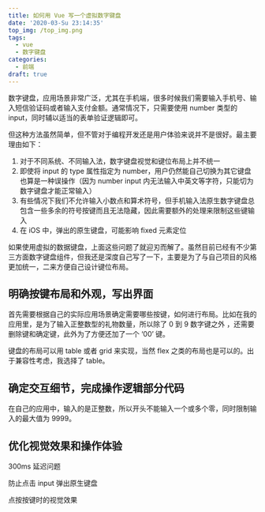 ```yaml
---
title: 如何用 Vue 写一个虚拟数字键盘
date: '2020-03-Su 23:14:35'
top_img: /top_img.png
tags:
  - vue
  - 数字键盘
categories:
  - 前端
draft: true
---
```


数字键盘，应用场景非常广泛，尤其在手机端，很多时候我们需要输入手机号、输入短信验证码或者输入支付金额。通常情况下，只需要使用 number 类型的 input，同时辅以适当的表单验证逻辑即可。

但这种方法虽然简单，但不管对于编程开发还是用户体验来说并不是很好。最主要理由如下：

1. 对于不同系统、不同输入法，数字键盘视觉和键位布局上并不统一
2. 即使将 input 的 type 属性指定为 number，用户仍然能自己切换为其它键盘也算是一种误操作（因为 number input 内无法输入中英文等字符，只能切为数字键盘才能正常输入）
3. 有些情况下我们不允许输入小数点和算术符号，但手机输入法原生数字键盘总包含一些多余的符号按键而且无法隐藏，因此需要额外的处理来限制这些键输入
4. 在 iOS 中，弹出的原生键盘，可能影响 fixed 元素定位

如果使用虚拟的数据键盘，上面这些问题了就迎刃而解了。虽然目前已经有不少第三方面数字键盘组件，但我还是深度自己写了一下，主要是为了与自己项目的风格更加统一，二来方便自己设计键位布局。

## 明确按键布局和外观，写出界面

首先需要根据自己的实际应用场景确定需要哪些按键，如何进行布局。比如在我的应用里，是为了输入正整数型的礼物数量，所以除了 0 到 9 数字键之外 ，还需要删除键和确定键，此外为了方便还加了一个 ‘00’ 键。

键盘的布局可以用 table 或者 grid 来实现，当然 flex 之类的布局也是可以的。出于兼容性考虑，我选择了 table。

## 确定交互细节，完成操作逻辑部分代码

在自己的应用中，输入的是正整数，所以开头不能输入一个或多个零，同时限制输入的最大值为 9999。

## 优化视觉效果和操作体验

300ms 延迟问题

防止点击 input 弹出原生键盘

点按按键时的视觉效果
